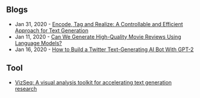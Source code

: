 ## Blogs
- Jan 31, 2020 - [Encode, Tag and Realize: A Controllable and Efficient Approach for Text Generation](https://ai.googleblog.com/2020/01/encode-tag-and-realize-controllable-and.html)
- Jan 11, 2020 - [Can We Generate High-Quality Movie Reviews Using Language Models?](https://towardsdatascience.com/can-we-generate-high-quality-movie-reviews-using-language-models-5158f494aea7)
- Jan 16, 2020 - [How to Build a Twitter Text-Generating AI Bot With GPT-2](https://minimaxir.com/2020/01/twitter-gpt2-bot/)

## Tool
- [VizSeq: A visual analysis toolkit for accelerating text generation research](https://ai.facebook.com/blog/vizseq-a-visual-analysis-toolkit-for-accelerating-text-generation-research/)

